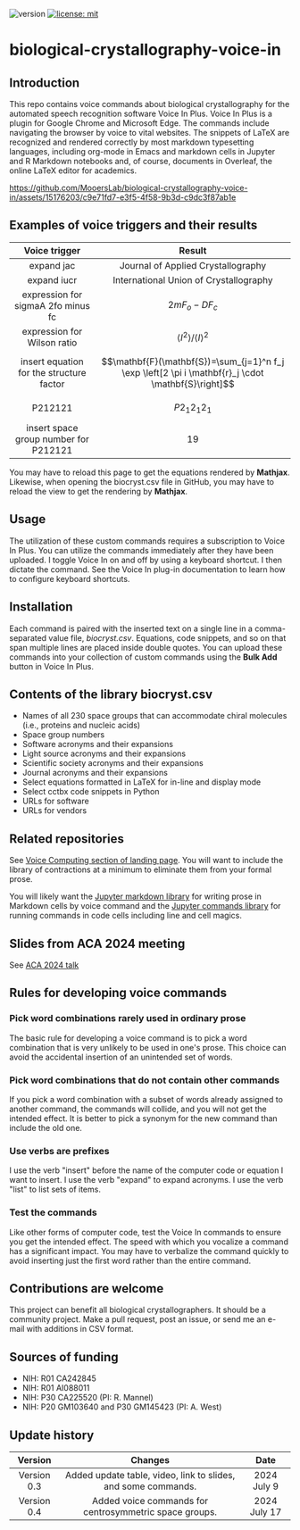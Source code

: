 ![version](https://img.shields.io/static/v1?label=biological-crystallography-voice-in&message=0.4&color=brightcolor)
[![license: mit](https://img.shields.io/badge/license-mit-blue.svg)](https://opensource.org/licenses/mit)


# biological-crystallography-voice-in

## Introduction
This repo contains voice commands about biological crystallography for the automated speech recognition software Voice In Plus.
Voice In Plus is a plugin for Google Chrome and Microsoft Edge.
The commands include navigating the browser by voice to vital websites.
The snippets of LaTeX are recognized and rendered correctly by most markdown typesetting languages, including org-mode in Emacs and markdown cells in Jupyter and R Markdown notebooks and, of course, documents in Overleaf, the online LaTeX editor for academics.

https://github.com/MooersLab/biological-crystallography-voice-in/assets/15176203/c9e71fd7-e3f5-4f58-9b3d-c9dc3f87ab1e

## Examples of voice triggers and their results

  
| Voice trigger | Result|
| :------: | :----:|
|expand jac | Journal of Applied Crystallography|
|expand iucr | International Union of Crystallography|
|expression for sigmaA 2fo minus fc| $$2mF_{o} - DF_{c}$$ |
|expression for Wilson ratio | $$\left\langle I^2\right\rangle /\langle I\rangle^2$$ |
|insert equation for the structure factor|$$\mathbf{F}(\mathbf{S})=\sum_{j=1}^n f_j \exp \left[2 \pi i \mathbf{r}_j \cdot \mathbf{S}\right]$$|
|P212121  | $$P2_{1}2_{1}2_{1}$$  |
|insert space group number for P212121 | 19|


You may have to reload this page to get the equations rendered by **Mathjax**.
Likewise, when opening the biocryst.csv file in GitHub, you may have to reload the view to get the rendering by **Mathjax**.


## Usage
The utilization of these custom commands requires a subscription to Voice In Plus.
You can utilize the commands immediately after they have been uploaded.
I toggle Voice In on and off by using a keyboard shortcut.
I then dictate the command.
See the Voice In plug-in documentation to learn how to configure keyboard shortcuts.


## Installation
Each command is paired with the inserted text on a single line in a comma-separated value file, *biocryst.csv*.
Equations, code snippets, and so on that span multiple lines are placed inside double quotes.
You can upload these commands into your collection of custom commands using the **Bulk Add** button in Voice In Plus.

## Contents of the library biocryst.csv

- Names of all 230 space groups that can accommodate chiral molecules (i.e., proteins and nucleic acids)
- Space group numbers
- Software acronyms and their expansions
- Light source acronyms and their expansions
- Scientific society acronyms and their expansions
- Journal acronyms and their expansions
- Select equations formatted in LaTeX for in-line and display mode
- Select cctbx code snippets in Python
- URLs for software
- URLs for vendors


## Related repositories
See [Voice Computing section of landing page](https://github.com/MooersLab/MooersLab?tab=readme-ov-file#voice-computing).
You will want to include the library of contractions at a minimum to eliminate them from your formal prose.

You will likely want the [Jupyter markdown library](https://github.com/MooersLab/markdown-jupyter-voice-in) for writing prose in Markdown cells by voice command and the [Jupyter commands library](https://github.com/MooersLab/jupyter-voice-in) for running commands in code cells including line and cell magics.

## Slides from ACA 2024 meeting
See [ACA 2024 talk](https://github.com/MooersLab/ACA2024)

## Rules for developing voice commands

### Pick word combinations rarely used in ordinary prose
The basic rule for developing a voice command is to pick a word combination that is very unlikely to be used in one's prose.
This choice can avoid the accidental insertion of an unintended set of words.

### Pick word combinations that do not contain other commands
If you pick a word combination with a subset of words already assigned to another command, the commands will collide, and you will not get the intended effect.
It is better to pick a synonym for the new command than include the old one.

### Use verbs are prefixes
I use the verb "insert" before the name of the computer code or equation I want to insert.
I use the verb "expand" to expand acronyms.
I use the verb "list" to list sets of items.

### Test the commands
Like other forms of computer code, test the Voice In commands to ensure you get the intended effect.
The speed with which you vocalize a command has a significant impact.
You may have to verbalize the command quickly to avoid inserting just the first word rather than the entire command.

## Contributions are welcome
This project can benefit all biological crystallographers.
It should be a community project.
Make a pull request, post an issue, or send me an e-mail with additions in CSV format.

## Sources of funding

- NIH: R01 CA242845
- NIH: R01 AI088011
- NIH: P30 CA225520 (PI: R. Mannel)
- NIH: P20 GM103640 and P30 GM145423 (PI: A. West)

## Update history

|Version      | Changes                                                                                                                                    | Date                 |
|:-----------:|:------------------------------------------------------------------------------------------------------------------------------------------:|:--------------------:|
| Version 0.3 |   Added update table, video, link to slides, and some commands.                                                                            | 2024 July 9          |
| Version 0.4 |   Added voice commands for centrosymmetric space groups.                                                                                   | 2024 July 17         |



  
